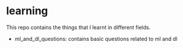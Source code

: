 # learning
This repo contains the things that I learnt in different fields.

* ml_and_dl_questions: contains basic questions related to ml and dl
